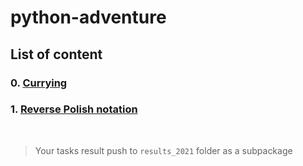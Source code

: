 # python-adventure

## List of content

### 0. [Currying](https://github.com/VadimKulyba/friendly-adventure/blob/master/tasks/homework_0.md)

### 1. [Reverse Polish notation](https://github.com/VadimKulyba/friendly-adventure/blob/master/tasks/homework_1.md)

<br>

> Your tasks result push to `results_2021` folder as a subpackage

